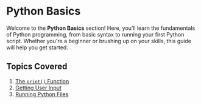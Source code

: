 # Python Basics

Welcome to the **Python Basics** section! Here, you’ll learn the fundamentals of Python programming, from basic syntax to running your first Python script. Whether you're a beginner or brushing up on your skills, this guide will help you get started.

## Topics Covered
1. [The `print()` Function](./1.print-function)
2. [Getting User Input](./2.user-input)
3. [Running Python Files](./3.running-python-files.md)
